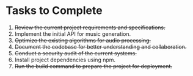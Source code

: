 # Tasks to Complete

1. ~~Review the current project requirements and specifications.~~
2. Implement the initial API for music generation.
3. ~~Optimize the existing algorithms for audio processing.~~
4. ~~Document the codebase for better understanding and collaboration.~~
5. ~~Conduct a security audit of the current systems.~~
6. Install project dependencies using npm.
7. ~~Run the build command to prepare the project for deployment.~~
